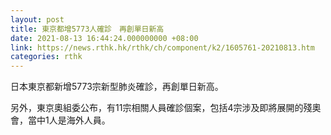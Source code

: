 ```yaml
---
layout: post
title: 東京都增5773人確診　再創單日新高
date: 2021-08-13 16:44:24.000000000 +08:00
link: https://news.rthk.hk/rthk/ch/component/k2/1605761-20210813.htm
categories: rthk
---
```


日本東京都新增5773宗新型肺炎確診，再創單日新高。

另外，東京奧組委公布，有11宗相關人員確診個案，包括4宗涉及即將展開的殘奧會，當中1人是海外人員。
